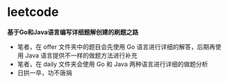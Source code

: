 # leetcode
**基于Go和Java语言编写详细题解创建的刷题之路**

*   笔者，在 offer 文件夹中的题目会先使用 Go 语言进行详细的解答，后期再使用 Java 语言提供不一样的做题方法进行补充
*   笔者，在 daily 文件夹会使用 Go 和 Java 两种语言进行详细的做题分析
*   日拱一卒，功不唐捐